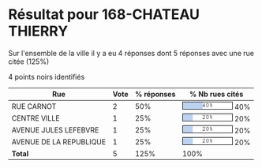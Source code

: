 # Résultat pour 168-CHATEAU THIERRY

Sur l'ensemble de la ville il y a eu 4 réponses dont 5 réponses avec une rue citée (125%)

4 points noirs identifiés

| Rue | Vote | % réponses | % Nb rues cités|
|-----|------|------------|----------------|
| RUE CARNOT | 2 | 50% | <img src="../../img/bar_40.gif" />&nbsp;40%|
| CENTRE VILLE | 1 | 25% | <img src="../../img/bar_20.gif" />&nbsp;20%|
| AVENUE JULES LEFEBVRE | 1 | 25% | <img src="../../img/bar_20.gif" />&nbsp;20%|
| AVENUE DE LA REPUBLIQUE | 1 | 25% | <img src="../../img/bar_20.gif" />&nbsp;20%|
| **Total** | 5 | 125% | 100%|
